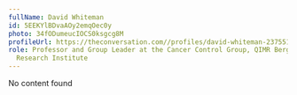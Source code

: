 ```yaml
---
fullName: David Whiteman
id: 5EEKYlBDvaAOy2emqOec0y
photo: 34fODumeucIOCS0ksgcg8M
profileUrl: https://theconversation.com//profiles/david-whiteman-237551
role: Professor and Group Leader at the Cancer Control Group, QIMR Berghofer Medical
  Research Institute
---
```

No content found